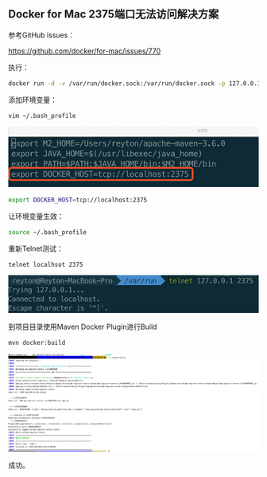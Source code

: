 ## Docker for Mac 2375端口无法访问解决方案

参考GitHub issues：

https://github.com/docker/for-mac/issues/770

执行：

```bash
docker run -d -v /var/run/docker.sock:/var/run/docker.sock -p 127.0.0.1:2375:2375 bobrik/socat TCP-LISTEN:2375,fork UNIX-CONNECT:/var/run/docker.sock
```

添加环境变量：

```bash
vim ~/.bash_profile
```

![image-20190826153523817](assets/image-20190826153523817.png)

```bash
export DOCKER_HOST=tcp://localhost:2375
```

让环境变量生效：

```bash
source ~/.bash_profile
```

重新Telnet测试：

```
telnet localhsot 2375
```

 ![image-20190826153841063](assets/image-20190826153841063.png)

到项目目录使用Maven Docker Plugin进行Build

```bash
mvn docker:build
```

![image-20190826154131249](assets/image-20190826154131249.png)

成功。

